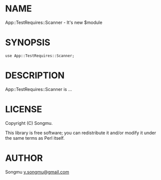 # NAME

App::TestRequires::Scanner - It's new $module

# SYNOPSIS

    use App::TestRequires::Scanner;

# DESCRIPTION

App::TestRequires::Scanner is ...

# LICENSE

Copyright (C) Songmu.

This library is free software; you can redistribute it and/or modify
it under the same terms as Perl itself.

# AUTHOR

Songmu <y.songmu@gmail.com>
